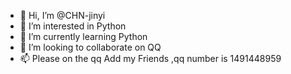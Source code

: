 - 👋 Hi, I’m @CHN-jinyi
- 👀 I’m interested in Python
- 🌱 I’m currently learning Python
- 💞️ I’m looking to collaborate on QQ
- 📫 Please on the qq Add my Friends ,qq number is 1491448959
<!---
CHN-jinyi/CHN-jinyi is a ✨ special ✨ repository because its `README.md` (this file) appears on your GitHub profile.
You can click the Preview link to take a look at your changes.
--->
